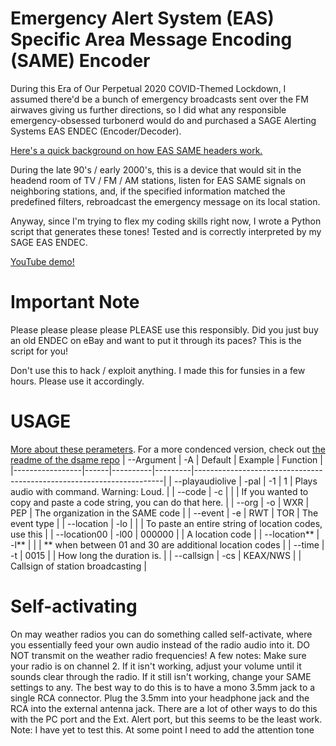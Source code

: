 # Emergency Alert System (EAS) Specific Area Message Encoding (SAME) Encoder

During this Era of Our Perpetual 2020 COVID-Themed Lockdown, I assumed there'd be a bunch of emergency broadcasts sent over the FM airwaves giving us further
directions, so I did what any responsible emergency-obsessed turbonerd would do and purchased a SAGE Alerting Systems EAS ENDEC (Encoder/Decoder).

[Here's a quick background on how EAS SAME headers work.](https://www.youtube.com/watch?v=Z5o1sfXXf9E)

During the late 90's / early 2000's, this is a device that would sit in the headend room of TV / FM / AM stations, listen for EAS SAME signals on neighboring
stations, and, if the specified information matched the predefined filters, rebroadcast the emergency message on its local station.

Anyway, since I'm trying to flex my coding skills right now, I wrote a Python script that generates these tones!  Tested and is correctly interpreted by my SAGE
EAS ENDEC.

[YouTube demo!](https://www.youtube.com/watch?v=OVxHkMDX2F8)

# Important Note

Please please please please PLEASE use this responsibly.  Did you just buy an old ENDEC on eBay and want to put it through its paces?  This is the script for you!

Don't use this to hack / exploit anything.  I made this for funsies in a few hours.  Please use it accordingly.

# USAGE
[More about these perameters](https://en.wikipedia.org/wiki/Specific_Area_Message_Encoding#Header_format).
For a more condenced version, check out [the readme of the dsame repo](https://github.com/cuppa-joe/dsame/blob/master/README.md)
| --Argument      | -A   | Default  | Example | Function                                                             |
|-----------------|------|----------|---------|----------------------------------------------------------------------|
| --playaudiolive | -pal | -1       | 1       | Plays audio with command. Warning: Loud.                             |
| --code          | -c   |          |         | If you wanted to copy and paste a code string, you can do that here. |
| --org           | -o   | WXR      | PEP     | The organization in the SAME code                                    |
| --event         | -e   | RWT      | TOR     | The event type                                                       |
| --location      | -lo  |          |         | To paste an entire string of location codes, use this                |
| --location00    | -l00 | 000000   |         | A location code                                                      |
| --location**    | -l** |          |         | ** when between 01 and 30 are additional location codes              |
| --time          | -t   | 0015     |         | How long the duration is.                                            |
| --callsign      | -cs  | KEAX/NWS |         | Callsign of station broadcasting                                     |

# Self-activating
On may weather radios you can do something called self-activate, where you essentially feed your own audio instead of the radio audio into it. DO NOT transmit on the weather radio frequencies! A few notes: Make sure your radio is on channel 2. If it isn't working, adjust your volume until it sounds clear through the radio. If it still isn't working, change your SAME settings to any. The best way to do this is to have a mono 3.5mm jack to a single RCA connector. Plug the 3.5mm into your headphone jack and the RCA into the external antenna jack. There are a lot of other ways to do this with the PC port and the Ext. Alert port, but this seems to be the least work. Note: I have yet to test this.
At some point I need to add the attention tone
